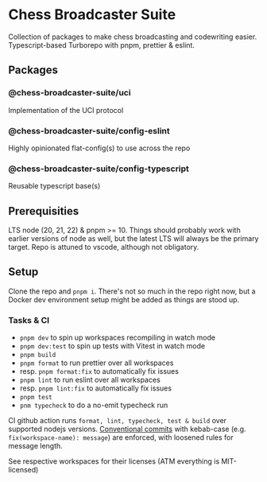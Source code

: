 # Chess Broadcaster Suite
Collection of packages to make chess broadcasting and codewriting easier.
Typescript-based Turborepo with pnpm, prettier & eslint.

## Packages
### @chess-broadcaster-suite/uci
Implementation of the UCI protocol

### @chess-broadcaster-suite/config-eslint
Highly opinionated flat-config(s) to use across the repo

### @chess-broadcaster-suite/config-typescript
Reusable typescript base(s)

## Prerequisities
LTS node (20, 21, 22) & pnpm >= 10. Things should probably work with earlier versions of node as well, but the latest LTS will always be the primary target.
Repo is attuned to vscode, although not obligatory.

## Setup
Clone the repo and `pnpm i`.
There's not so much in the repo right now, but a Docker dev environment setup might be added as things are stood up.

### Tasks & CI
- `pnpm dev` to spin up workspaces recompiling in watch mode
- `pnpm dev:test` to spin up tests with Vitest in watch mode
- `pnpm build`
- `pnpm format` to run prettier over all workspaces
- resp. `pnpm format:fix` to automatically fix issues
- `pnpm lint` to run eslint over all workspaces
- resp. `pnpm lint:fix` to automatically fix issues
- `pnpm test`
- `pnm typecheck` to do a no-emit typecheck run

CI github action runs `format, lint, typecheck, test & build` over supported nodejs versions.
[Conventional commits](https://kapeli.com/cheat_sheets/Conventional_Commits.docset/Contents/Resources/Documents/index) with kebab-case (e.g. `fix(workspace-name): message`) are enforced, with loosened rules for message length.

See respective workspaces for their licenses (ATM everything is MIT-licensed)
